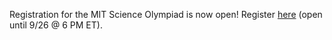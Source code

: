 
Registration for the MIT Science Olympiad is now open! Register [here](https://forms.gle/q66bSLxu5rLiFPQS7) (open until 9/26 @ 6 PM ET).

